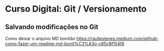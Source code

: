 # Curso Digital: Git / Versionamento

##  Salvando modificações no Git

Como deixar o arquivo MD bonitão
https://raullesteves.medium.com/github-como-fazer-um-readme-md-bonit%C3%A3o-c85c8f154f8